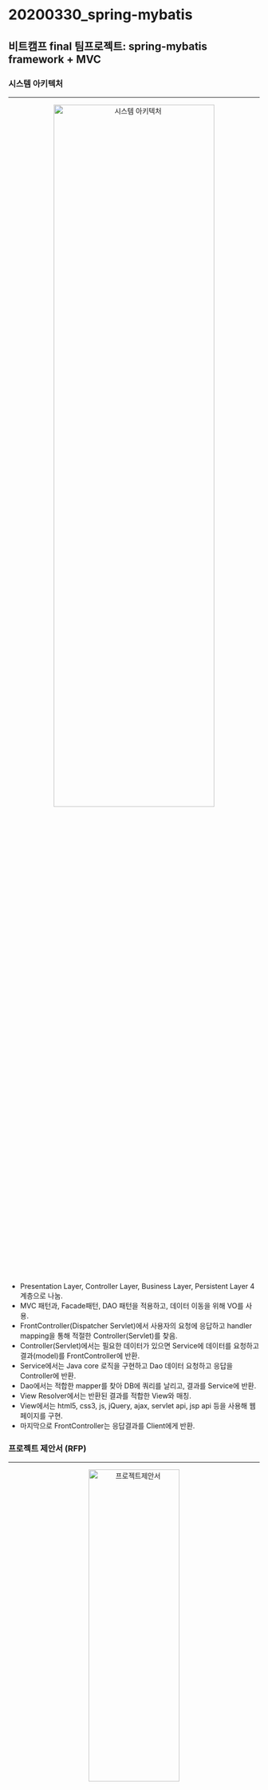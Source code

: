 # 20200330_spring-mybatis
## 비트캠프 final 팀프로젝트: spring-mybatis framework + MVC 

### 시스템 아키텍처
***
<p align="center">
<img src="/img/20200131_3조_토닥토닥_system_architecture.JPG" width="80%" height="60%" title="시스템 아키텍처"></img>
</p>   
   
* Presentation Layer, Controller Layer, Business Layer, Persistent Layer 4계층으로 나눔.
* MVC 패턴과, Facade패턴, DAO 패턴을 적용하고, 데이터 이동을 위해 VO를 사용.
* FrontController(Dispatcher Servlet)에서 사용자의 요청에 응답하고 handler mapping을 통해 적절한 Controller(Servlet)를 찾음.
* Controller(Servlet)에서는 필요한 데이터가 있으면 Service에 데이터를 요청하고 결과(model)를 FrontController에 반환.
* Service에서는 Java core 로직을 구현하고 Dao 데이터 요청하고 응답을 Controller에 반환.
* Dao에서는 적합한 mapper를 찾아 DB에 쿼리를 날리고, 결과를 Service에 반환.
* View Resolver에서는 반환된 결과를 적합한 View와 매칭.
* View에서는 html5, css3, js, jQuery, ajax, servlet api, jsp api 등을 사용해 웹페이지를 구현.
* 마지막으로 FrontController는 응답결과를 Client에게 반환.

### 프로젝트 제안서 (RFP)
***
<p align="center">
<img src="/img/프로젝트제안서.JPG" width="60%" height="40%" title="프로젝트제안서"></img>
</p>   

### 요구사항 정의서
***
<p align="center">
<img src="/img/요구사항정의서_전체.JPG" width="60%" height="40%" title="요구사항정의서_전체"></img>
<img src="/img/요구사항정의서.JPG" width="60%" height="40%" title="요구사항정의서"></img>
</p>   

### 요건 정의서
***
<p align="center">
<img src="/img/요건정의서_전체.JPG" width="50%" height="40%" title="요건정의서_전체"></img>
<img src="/img/요건정의서.JPG" width="50%" height="40%" title="요건정의서"></img>
</p>   

### WBS 프로젝트 일정
***
<p align="center">
<img src="/img/WBS프로젝트일정.JPG" width="60%" height="40%" title="WBS프로젝트일정"></img>
</p>   

### 명명규칙
***
<p align="center">
<img src="/img/명명규칙.JPG" width="60%" height="40%" title="명명규칙"></img>
</p>   

### 화면 정의서
***
<p align="center">
<img src="/img/로그인.JPG" width="50%" height="40%" title="로그인"></img>
<img src="/img/후원관리_모금액.JPG" width="50%" height="40%" title="후원관리_모금액"></img>
</p>   

### 테이블 정의서
***
<p align="center">
<img src="/img/테이블정의서_전체.JPG" width="50%" height="40%" title="테이블정의서_전체"></img>
<img src="/img/테이블정의서.JPG" width="50%" height="40%" title="테이블정의서"></img>
</p>   

### ERD
***
<p align="center">
<img src="/img/erd-physical.JPG" width="50%" height="40%" title="erd-physical"></img>
<img src="/img/erd2-physical.JPG" width="50%" height="40%" title="erd2-physical"></img>
<img src="/img/erd-logical.JPG" width="50%" height="40%" title="erd-logical"></img>
<img src="/img/erd2-logical.JPG" width="50%" height="40%" title="erd2-logical"></img>
</p>   

### 클래스 설계서
***
<p align="center">
<img src="/img/class_diagram_전체.JPG" width="60%" height="40%" title="class_diagram_전체"></img>
<img src="/img/class_diagram_1JPG.JPG" width="60%" height="40%" title="class_diagram_1JPG"></img>
</p>   

### 프로그램목록
***
<p align="center">
<img src="/img/프로그램목록_전체.JPG" width="60%" height="40%" title="프로그램목록_전체"></img>
<img src="/img/프로그램목록2.JPG" width="60%" height="40%" title="프로그램목록2"></img>
</p>   

### 프로젝트 구현 로그인
***
<p align="center">
<img src="/img/프로젝트_로그인.png" width="60%" height="40%" title="프로젝트_로그인"></img>
</p>   

### 프로젝트 구현 메인
***
<p align="center">
<img src="/img/프로젝트_메인.png" width="60%" height="40%" title="프로젝트_메인"></img>
</p>   

### 프로젝트 구현 시각화
***
<p align="center"> 
<img src="/img/프로젝트_시각화.png" width="60%" height="40%" title="프로젝트_시각화"></img>
</p>
